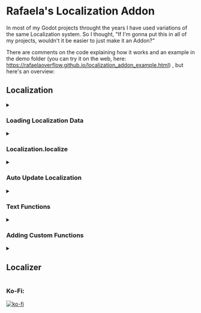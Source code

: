 # Rafaela's Localization Addon

In most of my Godot projects throught the years I have used variations of the same Localization system.
So I thought, "If I'm gonna put this in all of my projects, wouldn't it be easier to just make it an Addon?"

There are comments on the code explaining how it works and an example in the demo folder (you can try it on the web, here: https://rafaelaoverflow.github.io/localization_addon_example.html) , but here's an overview:


## Localization

<details><summary><h3>Loading Localization Data</h3></summary> 

You can set the localization data manually

	Localization.loc_data = {localization data inside here}

Or use the very handy Localization.load_localization method! (to use it you must store your Localization as files in the JSON format (they don't need to end in ".json" though))

	Localization.load_localization(language id, array of folders where localization is located (default = ["res://localization/"]))
By default it will expect a format like this:

	{
		"id":language id here,
		"loc":{
			localization data here
		}
	}
But what if your files are organized like this?

	{
		"info":{
			"id":language id here
		}
		"data":{
			localization data
		}
	}
Then you can: 

	Localization.load_localization(language id, array with localizations folder, "info.id","data")

However, what if instead of having the language id in your localization file, each language has a folder? And also the files are like this?

	{
		localization data
	}
Then you should:

	Localization.load_localization("",\[localization folder of the language you want\],"","")
</details>
<details><summary><h3>Localization.localize</h3></summary>

Here is where the magic happens.
You can call with just the id: 

	Localization.localize("ui.main_menu.button.new_game")
Or with arguments as well: 

	Localization.localize("ui.hud.health_display",{"hp":50})

Let's say your localization data is like this:

	{
		"nothing":"nothing"
		"show_number":"{{%::number}}",
		"animal":"{{locmap::animal_map::animal}}"
		"animal_map":{
			"cow":"cow",
			"sheep":"sheep"
		}
	}
Then:

	Localization.localize("nothing") -> "nothing"
	Localization.localize("show_number",{"number":5}) -> "5"
	Localization.localize("animal",{"animal":"cow"}) -> "cow"
</details>
<details><summary><h3>Auto Update Localization</h3></summary>

When you use Localization.load_localization, after it finishes it calls Localization.emit_update() which emits a signal.
You can connect a function to the signal with Localization.connect_signal(function).

So you could have a script like this:

	extends Control

	@onready var new_game_button = $VBoxContainer/NewGameButton

	func _ready():
		Localization.connect_signal(update_localization)

	func update_localization() -> void:
		new_game_button.text = Localization.localize("ui.main_menu.")
And it will automatically update when the language is changed!
You can also manually call Localization.emit_update() any time you want!
</details>
<details><summary><h3>Text Functions</h3></summary>

Here's the most fun part!
You already seem some ("%" and "locmap") at the Localization.localize section.
Basically, when you call localize, it doesn't return the raw localization text, it processes it first.
During processing it replaces your functions with its return.
A function starts with "{{" and ends with "}}" and you can even have functions inside functions!

	Localization.process_text("{{bbcode::font_size=50::{{bbcode::color=red::test}}}}") -> "[font_size=50][color=red]test[/color][/font_size]"
A function's arguments are split with "::"

if you don't like "{{", "::" and "}}", then you can:

	Localization.set_open(replacement for "{{")
	Localization.set_close(replacement for "}}")
	Localization.set_split(replacement for "::")

You can add your own functions if you want (you can see how in the section after this one).
Here are the functions that come with the addon:

#### "#"
This always returns an empty string ("")
So you can use it to write comments on the text:

	"test blah blah blah {{#::nobody will be able to see this}}" -> "test blah blah blah"

#### "%"

	args = {"value":5.5}
	"{{%::value}}" -> "%s" % value -> "5.5"
	"{{%::value::%d}}" -> "%d" % value -> "5"

#### bbcode
(Remember to enable BBCode on the RichTextLabel)

	"{{bbcode::b::test}}" -> "[b]test[/b]"
	"{{bbcode::color=red::test}}" -> "[color=red]test[/color]"
	args = {"size":30}
	"{{bbcode::font_size=$size::test}}" -> "[font_size=30]test[/font_size]"

#### cap
Capitalizes

	"{{cap::test}}" -> "Test"

#### compare

	args = {"value":5}
	"{{compare::value::==::5::Yes::No}}" -> "Yes"
	"{{compare::value::==::6::Yes::No}}" -> "No"
	"{{compare::value::!=::5::Yes::No}}" -> "No"
	"{{compare::value::!=::6::Yes::No}}" -> "Yes"
	"{{compare::value::>=::5::Yes::No}}" -> "Yes"
	"{{compare::value::>=::6::Yes::No}}" -> "No"
	"{{compare::value::>::5::Yes::No}}" -> "No"
	"{{compare::value::>::4::Yes::No}}" -> "Yes"
	"{{compare::value::<=::5::Yes::No}}" -> "Yes"
	"{{compare::value::<=::4::Yes::No}}" -> "No"
	"{{compare::value::<::5::Yes::No}}" -> "No"
	"{{compare::value::<::6::Yes::No}}" -> "Yes"

#### if
	args = {"value":true}
	"{{if::value::Yes}}" -> "Yes"
	"{{if::value::Yes::No}}" -> "No"
	args = {"value":false}
	"{{if::value::Yes}}" -> ""
	"{{if::value::Yes::No}}" -> "No"

#### loc

	loc_data = {
		"thing": "the thing"
		"things":{
			"0":"thing 0",
			"1":"thing 1",
			"%":"thing {{%::thing}}"
		}
	}
	"{{loc::thing}}" -> localizes thing -> "the thing"
	"{{loc::things.0}}" -> localizes things.0 -> "thing 0"
	args = {"loc_id":"things.%","thing":5}
	"{{loc::$loc_id}}" -> localizes things.% -> "thing {{%::thing}}" -> "thing 5"

#### locmap

	loc_data = {
		"animal_map":{
			"cow":"The Cow",
			"sheep":"The Sheep"
		}
	}
	args = {"animal":"cow"}
	"{{locmap::animal_map::animal}}" -> localizes animal_map.cow -> "The Cow"

#### !locmap

	loc_data = {
		"cow":{
			"sound":"moo"
		},
		"sheep":{
			"sound":"bah"
		}
	}
	args = {"animal":"cow"}
	"{{!locmap::sound::animal}}" -> localizes cow.sound -> "moo"

#### locmap!

	loc_data = {
		"animal_map" : {
			"cow":{
				"sound":"moo"
			},
			"sheep":{
				"sound":"bah"
			}
		}
	}
	args = {"animal":"cow"}
	"{{!locmap::animal_map::animal::sound}}" -> localizes animal_map.cow.sound -> "moo"

#### locarr

	loc_data = {
		"person_desc": "Name: {{%::person.name}} | Age: {{%::person.age}}" 
	}
	args = {
		"people" = [
			{"name":"John","age":20},
			{"name":"Rafaela","age":22}
		]
	}
	"{{locarr::person_desc::people::person::\n}}" -> "Name: John | Age: 20\nName: Rafaela | Age: 22"

#### locdict

	loc_data = {
		"person_desc": "Name: {{%::name}} | Age: {{%::age}}" 
	}
	args = {
		"people" = {
			"John":20,
			"Rafaela":22
		}
	}
	"{{locdict::person_desc::people::name::age::\n}}" -> "Name: John | Age: 20\nName: Rafaela | Age: 22"

#### "map"

	args = {"animal":"cow"}
	"{{map::animal::cow==moo::chicken==noise chicken makes}}" -> "moo"

#### "quote"

	"{{quote::test}}" -> "\"test\""

#### "random"

	"{{random::Italy::France::Türkiye}}" -> could be any of these: "Italy", "France" or "Türkiye"

#### "range"

	args = {"value":50}
	"{{range::value::20--A::40--B::50--C::60--D::E}}" -> "C"
	args = {"value":51}
	"{{range::value::20--A::40--B::50--C::60--D::E}}" -> "D"
	args = {"value":61}
	"{{range::value::20--A::40--B::50--C::60--D::E}}" -> "E"
	args = {"value":0}
	"{{range::value::20--A::40--B::50--C::60--D::E}}" -> "A"
</details>
<details><summary><h3>Adding Custom Functions</h3></summary>

You can use Localization.register_function to add a custom function.

	Localization.register_function(function id, function)

It's important to remember that the function always takes two parameters: post and args
Post is everything after the first split ("::") so the post of "{{bbcode::font_size=50::text}}", would be "font_size=50::text"
Args is the arguments you used when calling Localization.localize plus the global arguments

	Localization.localize(localization id, dictionary containing the arguments (AKA args) here)
	(Doing Localization.localize(localization id) is the same as Localization.localize(localization id, {}))

To add a global argument you can:

	Localization.add_global_arg(argument id, argument)

#### RECURSIVE GET AND MAYBE GET

Let's say we want to make a function that returns PI multiplied by a value:

	Localization.register_function("pitimes", func(post,args):
		return "%s" % (PI*post.to_float())
	)
	Localization.process_text("{{pitimes::5}}") -> "15.708"
But what if we want to get the value from an argument?

	Localization.register_function("pitimes", func(post,args):
		post = Localization.recursive_get(post,args)
		if post is String: post = post.to_float()
		return "%s" % (PI*post)
	)
Why recursive_get instead of simply args.get(post)?

	with normal get you can only do this:
	Localization.process_text("{{pitimes::value}}",{"value":5}) -> "15.708"
	with recursive_get you can also do this:
	Localization.process_text("{{pitimes::test.value}}",{"test":{"value":5}}) -> "15.708"
Okay, but what if sometimes I want to get the value from an argument and sometimes just get a value I wrote?

	Localization.register_function("pitimes", func(post,args):
		post = Localization.maybe_get(post,args)
		if post is String: post = post.to_float()
		return "%s" % (PI*post)
	)
	Localization.process_text("{{pitimes::5}}") -> "15.708"
	Localization.process_text("{{pitimes::$value}}",{"value":5}) -> "15.708"
	Localization.process_text("{{pitimes::$test.value}}",{"test":{"value":5}}) -> "15.708"

#### POST SPLITTING

Let's say you want a function that repeats something a certain amount of times:

	Localization.register_function("repeat",func(post,args):
		var x = Localization.post_split(post)
		var text = Localization.maybe_get(x[0],args)
		var amount = Localization.maybe_get(x[1],args)
		if amount is String: amount = amount.to_int()
		return text[0].repeat(amount)
	)
	Localization.process_text("{{repeat::test::2}}") -> "testtest"
	Localization.process_text("{{repeat::$0::$1}}",{"0":"test","1":2}) -> "testtest"
	Localization.process_text("{{repeat::{{pitimes::5}}::2}}") -> "15.70815.708"
Now, why didn't I use the default split function?

	"{{repeat::{{pitimes::5}}::2}}" -> post = {{pitimes::5}}::2
	post.split(LOCALIZATION.SPLIT) -> ["{{pitimes",    "5}}",    "2"] WRONG, BREAKS THINGS
	Localization.post_split(post) -> ["{{pitimes::5}}",    "2"] CORRECT, WORKS PERFECTLY

#### Recommendation

I would recommend you register functions before loading localization if you don't want a bunch of ERROR: MISSING FUNCTION on your games text!
You could do something like this:

	func _ready() -> void:
		initialize_localization()

	func initialize_localization() -> void:
		Localization.register_function(id, function)
		Localization.register_function(id2, function2)
		Localization.register_function(id3, function3)
		Localization.register_function(id4, function4)
		Localization.register_function(id5, function5)
		Localization.add_global_arg("main",self)
		Localization.load_localization(language_id)

</details>

<details><summary><h2>Localizer</h2></summary>

A simple node that automatically updates the localization of nodes.
It exports a dictionary where the keys are nodes and the values are PackedStringArrays.

Let's say you have a button. You have localization for its "text" variable and for its "tooltip_text" variable.
The id of the text localization is "ui.button" and the id of the tooltip_text localization is "ui.tooltip.button".
Then you: 

-Add a Localizer node to the scene

-Add the button as a key

-Then you insert in the array "text", "ui.button", "tooltip_text" and "ui.tooltip.button" (it's always the name of a variable followed by a localization id)

-It is done (don't forget to press "Add Key/Value Pair")

</details>

### Ko-Fi:
[![ko-fi](https://ko-fi.com/img/githubbutton_sm.svg)](https://ko-fi.com/E1E4Y5I7B)